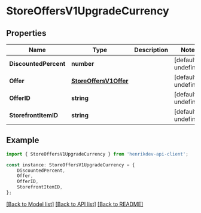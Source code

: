 # StoreOffersV1UpgradeCurrency


## Properties

Name | Type | Description | Notes
------------ | ------------- | ------------- | -------------
**DiscountedPercent** | **number** |  | [default to undefined]
**Offer** | [**StoreOffersV1Offer**](StoreOffersV1Offer.md) |  | [default to undefined]
**OfferID** | **string** |  | [default to undefined]
**StorefrontItemID** | **string** |  | [default to undefined]

## Example

```typescript
import { StoreOffersV1UpgradeCurrency } from 'henrikdev-api-client';

const instance: StoreOffersV1UpgradeCurrency = {
    DiscountedPercent,
    Offer,
    OfferID,
    StorefrontItemID,
};
```

[[Back to Model list]](../README.md#documentation-for-models) [[Back to API list]](../README.md#documentation-for-api-endpoints) [[Back to README]](../README.md)
